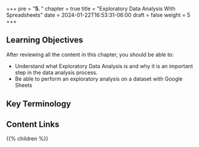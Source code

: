 +++
pre = "<b>5. </b>"
chapter = true
title = "Exploratory Data Analysis With Spreadsheets"
date = 2024-01-22T16:53:31-06:00
draft = false
weight = 5
+++

## Learning Objectives

After reviewing all the content in this chapter, you should be able to:

* Understand what Exploratory Data Analysis is and why it is an important step in the data analysis process.
* Be able to perform an exploratory analysis on a dataset with Google Sheets

## Key Terminology

## Content Links

{{% children %}}
